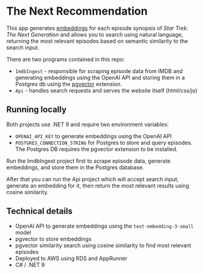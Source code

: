# The Next Recommendation
This app generates [embeddings](https://platform.openai.com/docs/guides/embeddings) for each episode synopsis of _Star Trek: The Next Generation_ and allows you to search using natural language, returning the most relevant episodes based on semantic similarity to the search input.

There are two programs contained in this repo:
- `ImdbIngest` - responsible for scraping episode data from IMDB and generating embeddings using the OpenAI API and storing them in a Postgres db using the [pgvector](https://github.com/pgvector/pgvector) extension.
- `Api` - handles search requests and serves the website itself (html/css/js)

## Running locally
Both projects use .NET 9 and require two environment variables:
- `OPENAI_API_KEY` to generate embeddings using the OpenAI API
- `POSTGRES_CONNECTION_STRING` for Postgres to store and query episodes. The Postgres DB requires the pgvector extension to be installed.

Run the ImdbIngest project first to scrape episode data, generate embeddings, and store them in the Postgres database.

After that you can run the Api project which will accept search input, generate an embedding for it, then return the most relevant results using cosine similarity.

## Technical details
- OpenAI API to generate embeddings using the `text-embedding-3-small` model
- pgvector to store embeddings
- pgvector similarity search using cosine similarity to find most relevant episodes
- Deployed to AWS using RDS and AppRunner 
- C# / .NET 9
